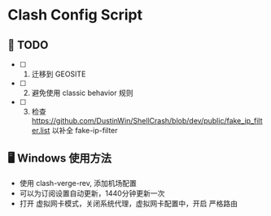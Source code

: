 # Clash Config Script

## 🎯 TODO

- [ ] 1. 迁移到 GEOSITE
- [ ] 2. 避免使用 classic behavior 规则
- [ ] 3. 检查 https://github.com/DustinWin/ShellCrash/blob/dev/public/fake_ip_filter.list 以补全 fake-ip-filter

## 🖥️ Windows 使用方法

- 使用 clash-verge-rev, 添加机场配置
- 可以为订阅设置自动更新，1440分钟更新一次
- 打开 虚拟网卡模式，关闭系统代理，虚拟网卡配置中，开启 严格路由
